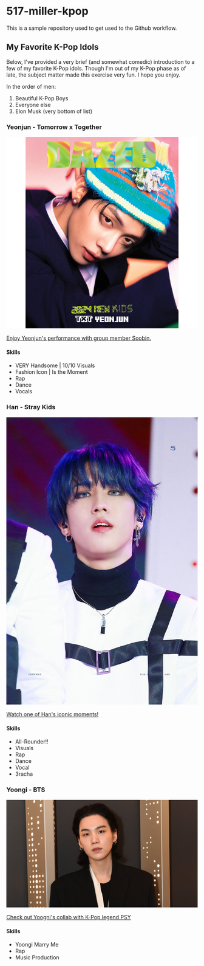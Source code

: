 # 517-miller-kpop

This is a sample repository used to get used to the Github workflow.

## My Favorite K-Pop Idols

Below, I've provided a very brief (and somewhat comedic) introduction to a few of my favorite K-Pop idols. Though I'm out of my K-Pop phase as of late, the subject matter made this exercise very fun. I hope you enjoy.

In the order of men: 
1. Beautiful K-Pop Boys
2. Everyone else
3. Elon Musk (very bottom of list)

### Yeonjun - Tomorrow x Together
![Picture of Yeonjun from Tomorrow x Together](Images/yeonjun.png)

[Enjoy Yeonjun's performance with group member Soobin.](https://youtu.be/J3QkdvK4ySg?si=UGIbCMvtGvymwaSi)

#### Skills

- VERY Handsome | 10/10 Visuals
- Fashion Icon | Is the Moment
- Rap
- Dance
- Vocals

### Han - Stray Kids
![Picture of Han from Stray Kids](Images/han.jpg)

[Watch one of Han's iconic moments!](https://youtu.be/Pjst6eJKmJ4?si=zSHoK2WvpbZIPy7l)

#### Skills 

- All-Rounder!!
- Visuals
- Rap
- Dance
- Vocal
- 3racha

### Yoongi - BTS 
![Picture of Yoongi from BTS](/Images/yoongi.jpg)

[Check out Yoogni's collab with K-Pop legend PSY](https://youtu.be/8dJyRm2jJ-U?si=xi-SInDOs4Cw3Uh6)

#### Skills

- Yoongi Marry Me
- Rap
- Music Production